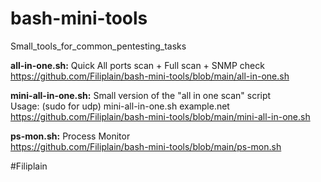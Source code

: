 # bash-mini-tools

Small_tools_for_common_pentesting_tasks

**all-in-one.sh:** Quick All ports scan + Full scan + SNMP check\
https://github.com/Filiplain/bash-mini-tools/blob/main/all-in-one.sh


**mini-all-in-one.sh:** Small version of the "all in one scan" script\
Usage: (sudo for udp) mini-all-in-one.sh example.net\
https://github.com/Filiplain/bash-mini-tools/blob/main/mini-all-in-one.sh


**ps-mon.sh:** Process Monitor\
https://github.com/Filiplain/bash-mini-tools/blob/main/ps-mon.sh



#Filiplain
